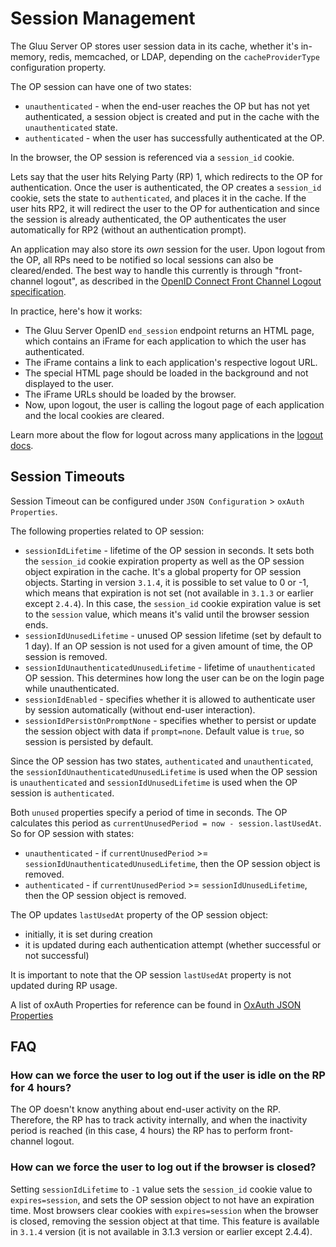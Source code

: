 # Session Management

The Gluu Server OP stores user session data in its cache, whether it's in-memory, redis, memcached, or LDAP, depending on the `cacheProviderType` configuration property. 

The OP session can have one of two states:

- `unauthenticated` - when the end-user reaches the OP but has not yet authenticated, a session object is created and put in the cache with the `unauthenticated` state.  
- `authenticated` - when the user has successfully authenticated at the OP. 

In the browser, the OP session is referenced via a `session_id` cookie.
 
Lets say that the user hits Relying Party (RP) 1, which redirects to the OP for authentication. Once the user is authenticated, the OP creates a `session_id` cookie, sets the state to `authenticated`, and places it in the cache. If the user hits RP2, it will redirect the user to the OP for authentication and since the session is already authenticated, the OP authenticates the user automatically for RP2 (without an authentication prompt).  
 
An application may also store its *own* session for the user. Upon logout from the OP, all RPs need to be notified so local sessions can also be cleared/ended. The best way to handle this currently is through "front-channel logout", as described in the [OpenID Connect Front Channel Logout specification](http://openid.net/specs/openid-connect-frontchannel-1_0.html). 

In practice, here's how it works:

 - The Gluu Server OpenID `end_session` endpoint returns an HTML page, which contains an iFrame for each application to which the user has authenticated. 
 - The iFrame contains a link to each application's respective logout URL. 
 - The special HTML page should be loaded in the background and not displayed to the user. 
 - The iFrame URLs should be loaded by the browser. 
 - Now, upon logout, the user is calling the logout page of each application and the local cookies are cleared.  

Learn more about the flow for logout across many applications in the [logout docs](../operation/logout.md).  

## Session Timeouts  

Session Timeout can be configured under `JSON Configuration` > `oxAuth Properties`.

The following properties related to OP session:

- `sessionIdLifetime` - lifetime of the OP session in seconds. It sets both the `session_id` cookie expiration property as well as the OP session object expiration in the cache. It's a global property for OP session objects. Starting in version `3.1.4`, it is possible to set value to 0 or -1, which means that expiration is not set (not available in `3.1.3` or earlier except `2.4.4`). In this case, the `session_id` cookie expiration value is set to the `session` value, which means it's valid until the browser session ends.
- `sessionIdUnusedLifetime` - unused OP session lifetime (set by default to 1 day). If an OP session is not used for a given amount of time, the OP session is removed. 
- `sessionIdUnauthenticatedUnusedLifetime` - lifetime of `unauthenticated` OP session. This determines how long the user can be on the login page while unauthenticated. 
- `sessionIdEnabled` - specifies whether it is allowed to authenticate user by session automatically (without end-user interaction).  
- `sessionIdPersistOnPromptNone` - specifies whether to persist or update the session object with data if `prompt=none`. Default value is `true`, so session is persisted by default.

Since the OP session has two states, `authenticated` and `unauthenticated`, the `sessionIdUnauthenticatedUnusedLifetime` is used when the OP session is `unauthenticated` and `sessionIdUnusedLifetime` is used when the OP session is `authenticated`.

Both `unused` properties specify a period of time in seconds. The OP calculates this period as `currentUnusedPeriod = now - session.lastUsedAt`. So for OP session with states:

- `unauthenticated` - if `currentUnusedPeriod` >= `sessionIdUnauthenticatedUnusedLifetime`, then the OP session object is removed.
- `authenticated` - if `currentUnusedPeriod` >= `sessionIdUnusedLifetime`, then the OP session object is removed.

The OP updates `lastUsedAt` property of the OP session object:

- initially, it is set during creation
- it is updated during each authentication attempt (whether successful or not successful)

It is important to note that the OP session `lastUsedAt` property is not updated during RP usage.

A list of oxAuth Properties for reference can be found in 
[OxAuth JSON Properties](../reference/JSON-oxauth-prop.md)

## FAQ

### How can we force the user to log out if the user is idle on the RP for 4 hours?

The OP doesn't know anything about end-user activity on the RP. Therefore, the RP has to track activity internally, and when the inactivity period is reached (in this case, 4 hours) the RP has to perform front-channel logout.

### How can we force the user to log out if the browser is closed?

Setting `sessionIdLifetime` to `-1` value sets the `session_id` cookie value to `expires=session`, and sets the OP session object to not have an expiration time. Most browsers clear cookies with `expires=session` when the browser is closed, removing the session object at that time. This feature is available in `3.1.4` version (it is not available in 3.1.3 version or earlier except 2.4.4). 
